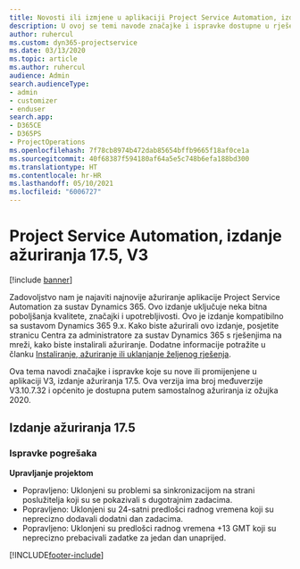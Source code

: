 ```yaml
---
title: Novosti ili izmjene u aplikaciji Project Service Automation, izdanje ažuriranja 17.5, hitni popravak, V3
description: U ovoj se temi navode značajke i ispravke dostupne u rješenju Project Service Automation, izdanje ažuriranja 17.5, V3.
author: ruhercul
ms.custom: dyn365-projectservice
ms.date: 03/13/2020
ms.topic: article
ms.author: ruhercul
audience: Admin
search.audienceType:
- admin
- customizer
- enduser
search.app:
- D365CE
- D365PS
- ProjectOperations
ms.openlocfilehash: 7f78cb8974b472dab85654bffb9665f18af0ce1a
ms.sourcegitcommit: 40f68387f594180af64a5e5c748b6efa188bd300
ms.translationtype: HT
ms.contentlocale: hr-HR
ms.lasthandoff: 05/10/2021
ms.locfileid: "6006727"
---
```

# <a name="project-service-automation-update-release-175-v3"></a>Project Service Automation, izdanje ažuriranja 17.5, V3

[!include [banner](../includes/psa-now-project-operations.md)]

Zadovoljstvo nam je najaviti najnovije ažuriranje aplikacije Project Service Automation za sustav Dynamics 365. Ovo izdanje uključuje neka bitna poboljšanja kvalitete, značajki i upotrebljivosti.  Ovo je izdanje kompatibilno sa sustavom Dynamics 365 9.x. Kako biste ažurirali ovo izdanje, posjetite stranicu Centra za administratore za sustav Dynamics 365 s rješenjima na mreži, kako biste instalirali ažuriranje. Dodatne informacije potražite u članku [Instaliranje, ažuriranje ili uklanjanje željenog rješenja](/power-platform/admin/install-remove-preferred-solution).

Ova tema navodi značajke i ispravke koje su nove ili promijenjene u aplikaciji V3, izdanje ažuriranja 17.5. Ova verzija ima broj međuverzije V3.10.7.32 i općenito je dostupna putem samostalnog ažuriranja iz ožujka 2020.


## <a name="update-release-175"></a>Izdanje ažuriranja 17.5

### <a name="bug-fixes"></a>Ispravke pogrešaka


**Upravljanje projektom**

- Popravljeno: Uklonjeni su problemi sa sinkronizacijom na strani poslužitelja koji su se pokazivali s dugotrajnim zadacima.
- Popravljeno: Uklonjeni su 24-satni predlošci radnog vremena koji su neprecizno dodavali dodatni dan zadacima.
- Popravljeno: Uklonjeni su predlošci radnog vremena +13 GMT koji su neprecizno prebacivali zadatke za jedan dan unaprijed.



[!INCLUDE[footer-include](../includes/footer-banner.md)]